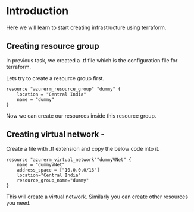 # Introduction

Here we will learn to start creating infrastructure using terraform.

## Creating resource group

In previous task, we created a .tf file which is the configuration file for terraform. 

Lets try to create a resource group first. 

    resource "azurerm_resource_group" "dummy" {
        location = "Central India"
        name = "dummy"
    }

Now we can create our resources inside this resource group.

## Creating virtual network -

Create a file with .tf extension and copy the below code into it.

    resource "azurerm_virtual_network""dummyVNet" {
        name = "dummyVNet"
        address_space = ["10.0.0.0/16"]
        location="Central India"
        resource_group_name="dummy"
    }

This will create a virtual network. Similarly you can create other resources you need.